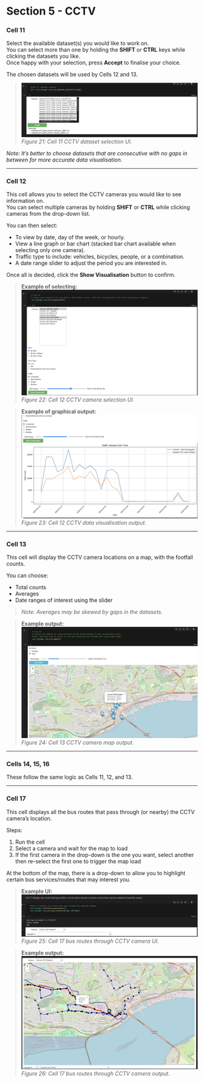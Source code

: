 # Section 5 - CCTV

### Cell 11
Select the available dataset(s) you would like to work on.  
You can select more than one by holding the **SHIFT** or **CTRL** keys while clicking the datasets you like.  
Once happy with your selection, press **Accept** to finalise your choice.

The chosen datasets will be used by Cells 12 and 13.

>![CCTV Dataset Select](Assets/pics/S5_CCTV_DataSelect.png)  
>*Figure 21: Cell 11 CCTV dataset selection UI.*

*Note: It’s better to choose datasets that are consecutive with no gaps in between for more accurate data visualisation.*

---

### Cell 12
This cell allows you to select the CCTV cameras you would like to see information on.  
You can select multiple cameras by holding **SHIFT** or **CTRL** while clicking cameras from the drop-down list.

You can then select:
- To view by date, day of the week, or hourly.  
- View a line graph or bar chart (stacked bar chart available when selecting only one camera).  
- Traffic type to include: vehicles, bicycles, people, or a combination.  
- A date range slider to adjust the period you are interested in.

Once all is decided, click the **Show Visualisation** button to confirm.

>**Example of selecting:**  
>![CCTV Selection UI](Assets/pics/S5_C12_DataVisualisation.png)  
>*Figure 22: Cell 12 CCTV camera selection UI.*

>**Example of graphical output:**  
>![CCTV Graph Output](Assets/pics/S5_C12_DataVisualisation_2.png)  
>*Figure 23: Cell 12 CCTV data visualisation output.*

---

### Cell 13
This cell will display the CCTV camera locations on a map, with the footfall counts.

You can choose:
- Total counts  
- Averages  
- Date ranges of interest using the slider

>*Note: Averages may be skewed by gaps in the datasets.*

>**Example output:**  
>![CCTV Camera Map](Assets/pics/S5_C13_Cammap.png)  
>*Figure 24: Cell 13 CCTV camera map output.*

---

### Cells 14, 15, 16
These follow the same logic as Cells 11, 12, and 13.

---

### Cell 17
This cell displays all the bus routes that pass through (or nearby) the CCTV camera’s location.

Steps:
1. Run the cell  
2. Select a camera and wait for the map to load  
3. If the first camera in the drop-down is the one you want, select another then re-select the first one to trigger the map load

At the bottom of the map, there is a drop-down to allow you to highlight certain bus services/routes that may interest you.

>**Example UI:**  
>![Bus Routes Through Camera UI](Assets/pics/S5_C17_routes_through_cams_1.png)  
>*Figure 25: Cell 17 bus routes through CCTV camera UI.*

>**Example output:**  
>![Bus Routes Through Camera Output](Assets/pics/S5_C17_routes_through_cams_2.png)  
>*Figure 26: Cell 17 bus routes through CCTV camera output.*
